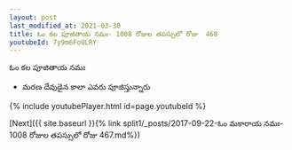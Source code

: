 ```yaml
---
layout: post
last_modified_at: 2021-03-30
title: ఓం కల పూజితాయ నమః- 1008 రోజుల తపస్సులో రోజు  468
youtubeId: 7y9m6FoULRY
---
```

 
 
 ఓం కల పూజితాయ నమః  
 
 -  మరణ దేవుడైన కాలా ఎవరు పూజిస్తున్నారు 
 
  
 
  
 
 
 
 
 
 


{% include youtubePlayer.html id=page.youtubeId %}
 
[Next]({{ site.baseurl }}{% link  split1/_posts/2017-09-22-ఓం మకారాయ నమః- 1008 రోజుల తపస్సులో రోజు  467.md%})
 
